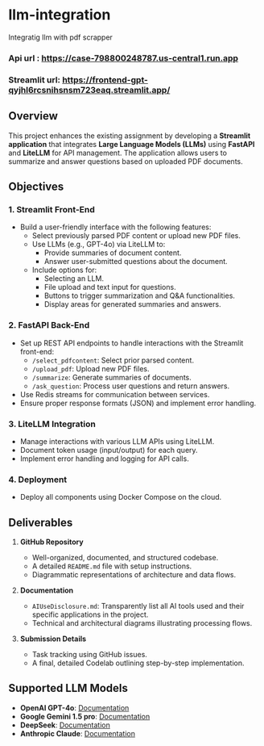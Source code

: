 # llm-integration
Integratig llm with pdf scrapper

### Api url : https://case-798800248787.us-central1.run.app
### Streamlit url: https://frontend-gpt-qyjhl6rcsnihsnsm723eaq.streamlit.app/

## Overview
This project enhances the existing assignment by developing a **Streamlit application** that integrates **Large Language Models (LLMs)** using **FastAPI** and **LiteLLM** for API management. The application allows users to summarize and answer questions based on uploaded PDF documents.

## Objectives

### 1. Streamlit Front-End
- Build a user-friendly interface with the following features:
  - Select previously parsed PDF content or upload new PDF files.
  - Use LLMs (e.g., GPT-4o) via LiteLLM to:
    - Provide summaries of document content.
    - Answer user-submitted questions about the document.
  - Include options for:
    - Selecting an LLM.
    - File upload and text input for questions.
    - Buttons to trigger summarization and Q&A functionalities.
    - Display areas for generated summaries and answers.

### 2. FastAPI Back-End
- Set up REST API endpoints to handle interactions with the Streamlit front-end:
  - `/select_pdfcontent`: Select prior parsed content.
  - `/upload_pdf`: Upload new PDF files.
  - `/summarize`: Generate summaries of documents.
  - `/ask_question`: Process user questions and return answers.
- Use Redis streams for communication between services.
- Ensure proper response formats (JSON) and implement error handling.

### 3. LiteLLM Integration
- Manage interactions with various LLM APIs using LiteLLM.
- Document token usage (input/output) for each query.
- Implement error handling and logging for API calls.

### 4. Deployment
- Deploy all components using Docker Compose on the cloud.

## Deliverables

1. **GitHub Repository**
   - Well-organized, documented, and structured codebase.
   - A detailed `README.md` file with setup instructions.
   - Diagrammatic representations of architecture and data flows.

2. **Documentation**
   - `AIUseDisclosure.md`: Transparently list all AI tools used and their specific applications in the project.
   - Technical and architectural diagrams illustrating processing flows.

3. **Submission Details**
   - Task tracking using GitHub issues.
   - A final, detailed Codelab outlining step-by-step implementation.

## Supported LLM Models
- **OpenAI GPT-4o**: [Documentation](#)
- **Google Gemini 1.5 pro**: [Documentation](#)
- **DeepSeek**: [Documentation](#)
- **Anthropic Claude**: [Documentation](#)
